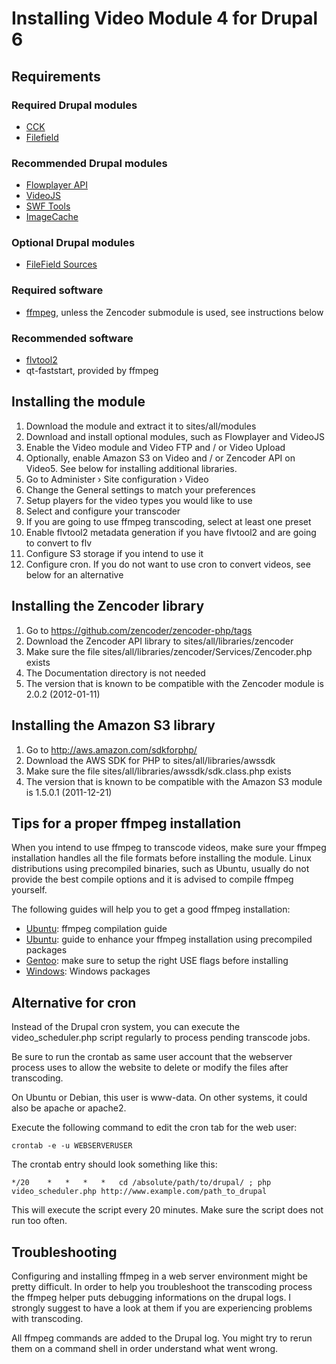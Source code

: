 # Installing Video Module 4 for Drupal 6

## Requirements

### Required Drupal modules

- [CCK](http://drupal.org/project/cck)
- [Filefield](http://drupal.org/project/filefield)

### Recommended Drupal modules

- [Flowplayer API](http://drupal.org/project/flowplayer)
- [VideoJS](http://drupal.org/project/videojs)
- [SWF Tools](http://drupal.org/project/swftools)
- [ImageCache](http://drupal.org/project/imagecache)

### Optional Drupal modules

- [FileField Sources](http://drupal.org/project/filefield_sources)

### Required software

- [ffmpeg](http://ffmpeg.org/), unless the Zencoder submodule is used, see instructions below

### Recommended software

- [flvtool2](http://www.inlet-media.de/flvtool2/)
- qt-faststart, provided by ffmpeg

## Installing the module

1. Download the module and extract it to sites/all/modules
2. Download and install optional modules, such as Flowplayer and VideoJS
3. Enable the Video module and Video FTP and / or Video Upload
4. Optionally, enable Amazon S3 on Video and / or Zencoder API on Video5. See below for installing additional libraries.
5. Go to Administer › Site configuration › Video 
6. Change the General settings to match your preferences
7. Setup players for the video types you would like to use
8. Select and configure your transcoder
9. If you are going to use ffmpeg transcoding, select at least one preset
10. Enable flvtool2 metadata generation if you have flvtool2 and are going to convert to flv
11. Configure S3 storage if you intend to use it
12. Configure cron. If you do not want to use cron to convert videos, see below for an alternative

## Installing the Zencoder library

1. Go to https://github.com/zencoder/zencoder-php/tags
2. Download the Zencoder API library to sites/all/libraries/zencoder
3. Make sure the file sites/all/libraries/zencoder/Services/Zencoder.php exists
4. The Documentation directory is not needed
5. The version that is known to be compatible with the Zencoder module is 2.0.2 (2012-01-11)

## Installing the Amazon S3 library

1. Go to http://aws.amazon.com/sdkforphp/
2. Download the AWS SDK for PHP to sites/all/libraries/awssdk
3. Make sure the file sites/all/libraries/awssdk/sdk.class.php exists
4. The version that is known to be compatible with the Amazon S3 module is 1.5.0.1 (2011-12-21)

## Tips for a proper ffmpeg installation

When you intend to use ffmpeg to transcode videos, make sure your ffmpeg installation handles all 
the file formats before installing the module. Linux distributions using precompiled binaries, 
such as Ubuntu, usually do not provide the best compile options and it is advised to compile 
ffmpeg yourself.

The following guides will help you to get a good ffmpeg installation:

- [Ubuntu](http://ubuntuforums.org/showthread.php?t=786095): ffmpeg compilation guide
- [Ubuntu](http://ubuntuforums.org/showthread.php?t=1117283): guide to enhance your ffmpeg installation using precompiled packages
- [Gentoo](http://www.gentoo-portage.com/media-video/ffmpeg): make sure to setup the right USE flags before installing
- [Windows](http://www.videohelp.com/tools/ffmpeg): Windows packages

## Alternative for cron

Instead of the Drupal cron system, you can execute the video_scheduler.php script regularly
to process pending transcode jobs.

Be sure to run the crontab as same user account that the webserver process uses to allow
the website to delete or modify the files after transcoding.

On Ubuntu or Debian, this user is www-data. On other systems, it could also be apache or apache2.

Execute the following command to edit the cron tab for the web user:

    crontab -e -u WEBSERVERUSER

The crontab entry should look something like this:

    */20	*	*	*	*	cd /absolute/path/to/drupal/ ; php video_scheduler.php http://www.example.com/path_to_drupal

This will execute the script every 20 minutes. Make sure the script does not run too often.

Troubleshooting
---------------

Configuring and installing ffmpeg in a web server environment might be pretty
difficult. In order to help you troubleshoot the transcoding process the ffmpeg
helper puts debugging informations on the drupal logs. I strongly suggest to
have a look at them if you are experiencing problems with transcoding.

All ffmpeg commands are added to the Drupal log. You might try to rerun them on a 
command shell in order understand what went wrong.
